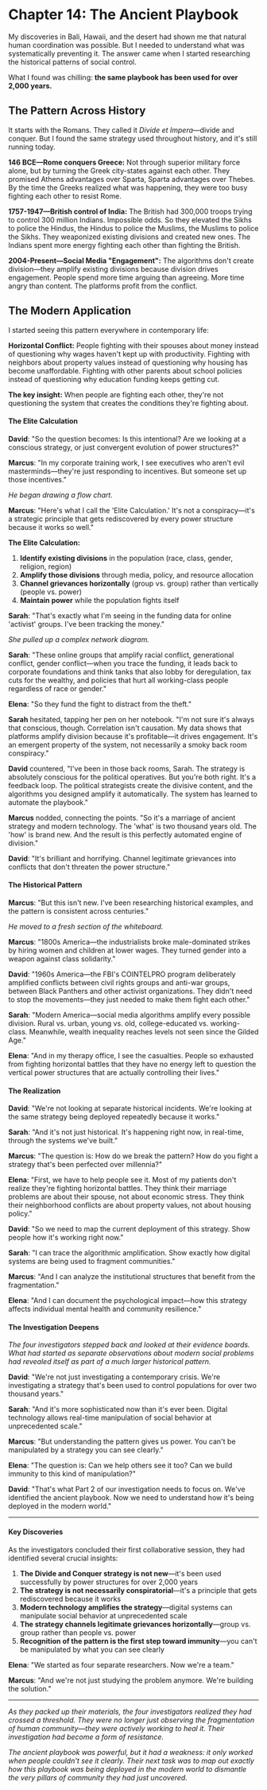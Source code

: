 # Chapter 14: The Ancient Playbook

My discoveries in Bali, Hawaii, and the desert had shown me that natural human coordination was possible. But I needed to understand what was systematically preventing it. The answer came when I started researching the historical patterns of social control.

What I found was chilling: **the same playbook has been used for over 2,000 years.**

## The Pattern Across History

It starts with the Romans. They called it *Divide et Impera*—divide and conquer. But I found the same strategy used throughout history, and it's still running today.

**146 BCE—Rome conquers Greece:** Not through superior military force alone, but by turning the Greek city-states against each other. They promised Athens advantages over Sparta, Sparta advantages over Thebes. By the time the Greeks realized what was happening, they were too busy fighting each other to resist Rome.

**1757-1947—British control of India:** The British had 300,000 troops trying to control 300 million Indians. Impossible odds. So they elevated the Sikhs to police the Hindus, the Hindus to police the Muslims, the Muslims to police the Sikhs. They weaponized existing divisions and created new ones. The Indians spent more energy fighting each other than fighting the British.

**2004-Present—Social Media "Engagement":** The algorithms don't create division—they amplify existing divisions because division drives engagement. People spend more time arguing than agreeing. More time angry than content. The platforms profit from the conflict.

## The Modern Application

I started seeing this pattern everywhere in contemporary life:

**Horizontal Conflict:** People fighting with their spouses about money instead of questioning why wages haven't kept up with productivity. Fighting with neighbors about property values instead of questioning why housing has become unaffordable. Fighting with other parents about school policies instead of questioning why education funding keeps getting cut.

**The key insight:** When people are fighting each other, they're not questioning the system that creates the conditions they're fighting about.

#### The Elite Calculation

**David**: "So the question becomes: Is this intentional? Are we looking at a conscious strategy, or just convergent evolution of power structures?"

**Marcus**: "In my corporate training work, I see executives who aren't evil masterminds—they're just responding to incentives. But someone set up those incentives."

*He began drawing a flow chart.*

**Marcus**: "Here's what I call the 'Elite Calculation.' It's not a conspiracy—it's a strategic principle that gets rediscovered by every power structure because it works so well."

**The Elite Calculation:**

1. **Identify existing divisions** in the population (race, class, gender, religion, region)
2. **Amplify those divisions** through media, policy, and resource allocation
3. **Channel grievances horizontally** (group vs. group) rather than vertically (people vs. power)
4. **Maintain power** while the population fights itself

**Sarah**: "That's exactly what I'm seeing in the funding data for online 'activist' groups. I've been tracking the money."

*She pulled up a complex network diagram.*

**Sarah**: "These online groups that amplify racial conflict, generational conflict, gender conflict—when you trace the funding, it leads back to corporate foundations and think tanks that also lobby for deregulation, tax cuts for the wealthy, and policies that hurt all working-class people regardless of race or gender."

**Elena**: "So they fund the fight to distract from the theft."

**Sarah** hesitated, tapping her pen on her notebook. "I'm not sure it's always that conscious, though. Correlation isn't causation. My data shows that platforms amplify division because it's profitable—it drives engagement. It's an emergent property of the system, not necessarily a smoky back room conspiracy."

**David** countered, "I've been in those back rooms, Sarah. The strategy is absolutely conscious for the political operatives. But you're both right. It's a feedback loop. The political strategists create the divisive content, and the algorithms you designed amplify it automatically. The system has learned to automate the playbook."

**Marcus** nodded, connecting the points. "So it's a marriage of ancient strategy and modern technology. The 'what' is two thousand years old. The 'how' is brand new. And the result is this perfectly automated engine of division."

**David**: "It's brilliant and horrifying. Channel legitimate grievances into conflicts that don't threaten the power structure."

#### The Historical Pattern

**Marcus**: "But this isn't new. I've been researching historical examples, and the pattern is consistent across centuries."

*He moved to a fresh section of the whiteboard.*

**Marcus**: "1800s America—the industrialists broke male-dominated strikes by hiring women and children at lower wages. They turned gender into a weapon against class solidarity."

**David**: "1960s America—the FBI's COINTELPRO program deliberately amplified conflicts between civil rights groups and anti-war groups, between Black Panthers and other activist organizations. They didn't need to stop the movements—they just needed to make them fight each other."

**Sarah**: "Modern America—social media algorithms amplify every possible division. Rural vs. urban, young vs. old, college-educated vs. working-class. Meanwhile, wealth inequality reaches levels not seen since the Gilded Age."

**Elena**: "And in my therapy office, I see the casualties. People so exhausted from fighting horizontal battles that they have no energy left to question the vertical power structures that are actually controlling their lives."

#### The Realization

**David**: "We're not looking at separate historical incidents. We're looking at the same strategy being deployed repeatedly because it works."

**Sarah**: "And it's not just historical. It's happening right now, in real-time, through the systems we've built."

**Marcus**: "The question is: How do we break the pattern? How do you fight a strategy that's been perfected over millennia?"

**Elena**: "First, we have to help people see it. Most of my patients don't realize they're fighting horizontal battles. They think their marriage problems are about their spouse, not about economic stress. They think their neighborhood conflicts are about property values, not about housing policy."

**David**: "So we need to map the current deployment of this strategy. Show people how it's working right now."

**Sarah**: "I can trace the algorithmic amplification. Show exactly how digital systems are being used to fragment communities."

**Marcus**: "And I can analyze the institutional structures that benefit from the fragmentation."

**Elena**: "And I can document the psychological impact—how this strategy affects individual mental health and community resilience."

#### The Investigation Deepens

*The four investigators stepped back and looked at their evidence boards. What had started as separate observations about modern social problems had revealed itself as part of a much larger historical pattern.*

**David**: "We're not just investigating a contemporary crisis. We're investigating a strategy that's been used to control populations for over two thousand years."

**Sarah**: "And it's more sophisticated now than it's ever been. Digital technology allows real-time manipulation of social behavior at unprecedented scale."

**Marcus**: "But understanding the pattern gives us power. You can't be manipulated by a strategy you can see clearly."

**Elena**: "The question is: Can we help others see it too? Can we build immunity to this kind of manipulation?"

**David**: "That's what Part 2 of our investigation needs to focus on. We've identified the ancient playbook. Now we need to understand how it's being deployed in the modern world."

---

#### Key Discoveries

As the investigators concluded their first collaborative session, they had identified several crucial insights:

1. **The Divide and Conquer strategy is not new**—it's been used successfully by power structures for over 2,000 years
2. **The strategy is not necessarily conspiratorial**—it's a principle that gets rediscovered because it works
3. **Modern technology amplifies the strategy**—digital systems can manipulate social behavior at unprecedented scale
4. **The strategy channels legitimate grievances horizontally**—group vs. group rather than people vs. power
5. **Recognition of the pattern is the first step toward immunity**—you can't be manipulated by what you can see clearly

**Elena**: "We started as four separate researchers. Now we're a team."

**Marcus**: "And we're not just studying the problem anymore. We're building the solution."

---

*As they packed up their materials, the four investigators realized they had crossed a threshold. They were no longer just observing the fragmentation of human community—they were actively working to heal it. Their investigation had become a form of resistance.*

*The ancient playbook was powerful, but it had a weakness: it only worked when people couldn't see it clearly. Their next task was to map out exactly how this playbook was being deployed in the modern world to dismantle the very pillars of community they had just uncovered.*

